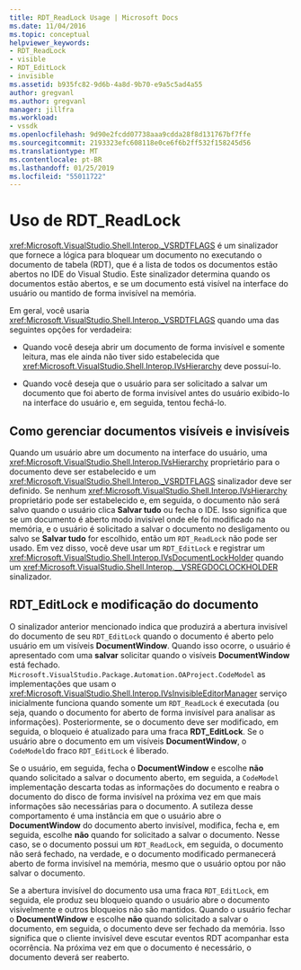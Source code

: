 ```yaml
---
title: RDT_ReadLock Usage | Microsoft Docs
ms.date: 11/04/2016
ms.topic: conceptual
helpviewer_keywords:
- RDT_ReadLock
- visible
- RDT_EditLock
- invisible
ms.assetid: b935fc82-9d6b-4a8d-9b70-e9a5c5ad4a55
author: gregvanl
ms.author: gregvanl
manager: jillfra
ms.workload:
- vssdk
ms.openlocfilehash: 9d90e2fcdd07738aaa9cdda28f8d131767bf7ffe
ms.sourcegitcommit: 2193323efc608118e0ce6f6b2ff532f158245d56
ms.translationtype: MT
ms.contentlocale: pt-BR
ms.lasthandoff: 01/25/2019
ms.locfileid: "55011722"
---
```

# <a name="rdtreadlock-usage"></a>Uso de RDT_ReadLock

<xref:Microsoft.VisualStudio.Shell.Interop._VSRDTFLAGS> é um sinalizador que fornece a lógica para bloquear um documento no executando o documento de tabela (RDT), que é a lista de todos os documentos estão abertos no IDE do Visual Studio. Este sinalizador determina quando os documentos estão abertos, e se um documento está visível na interface do usuário ou mantido de forma invisível na memória.

Em geral, você usaria <xref:Microsoft.VisualStudio.Shell.Interop._VSRDTFLAGS> quando uma das seguintes opções for verdadeira:

- Quando você deseja abrir um documento de forma invisível e somente leitura, mas ele ainda não tiver sido estabelecida que <xref:Microsoft.VisualStudio.Shell.Interop.IVsHierarchy> deve possuí-lo.

- Quando você deseja que o usuário para ser solicitado a salvar um documento que foi aberto de forma invisível antes do usuário exibido-lo na interface do usuário e, em seguida, tentou fechá-lo.

## <a name="how-to-manage-visible-and-invisible-documents"></a>Como gerenciar documentos visíveis e invisíveis

Quando um usuário abre um documento na interface do usuário, uma <xref:Microsoft.VisualStudio.Shell.Interop.IVsHierarchy> proprietário para o documento deve ser estabelecido e um <xref:Microsoft.VisualStudio.Shell.Interop._VSRDTFLAGS> sinalizador deve ser definido. Se nenhum <xref:Microsoft.VisualStudio.Shell.Interop.IVsHierarchy> proprietário pode ser estabelecido e, em seguida, o documento não será salvo quando o usuário clica **Salvar tudo** ou fecha o IDE. Isso significa que se um documento é aberto modo invisível onde ele foi modificado na memória, e o usuário é solicitado a salvar o documento no desligamento ou salvo se **Salvar tudo** for escolhido, então um `RDT_ReadLock` não pode ser usado. Em vez disso, você deve usar um `RDT_EditLock` e registrar um <xref:Microsoft.VisualStudio.Shell.Interop.IVsDocumentLockHolder> quando um <xref:Microsoft.VisualStudio.Shell.Interop.__VSREGDOCLOCKHOLDER> sinalizador.

## <a name="rdteditlock-and-document-modification"></a>RDT_EditLock e modificação do documento

O sinalizador anterior mencionado indica que produzirá a abertura invisível do documento de seu `RDT_EditLock` quando o documento é aberto pelo usuário em um visíveis **DocumentWindow**. Quando isso ocorre, o usuário é apresentado com uma **salvar** solicitar quando o visíveis **DocumentWindow** está fechado. `Microsoft.VisualStudio.Package.Automation.OAProject.CodeModel` as implementações que usam o <xref:Microsoft.VisualStudio.Shell.Interop.IVsInvisibleEditorManager> serviço inicialmente funciona quando somente um `RDT_ReadLock` é executada (ou seja, quando o documento for aberto de forma invisível para analisar as informações). Posteriormente, se o documento deve ser modificado, em seguida, o bloqueio é atualizado para uma fraca **RDT_EditLock**. Se o usuário abre o documento em um visíveis **DocumentWindow**, o `CodeModel`do fraco `RDT_EditLock` é liberado.

Se o usuário, em seguida, fecha o **DocumentWindow** e escolhe **não** quando solicitado a salvar o documento aberto, em seguida, a `CodeModel` implementação descarta todas as informações do documento e reabra o documento do disco de forma invisível na próxima vez em que mais informações são necessárias para o documento. A sutileza desse comportamento é uma instância em que o usuário abre o **DocumentWindow** do documento aberto invisível, modifica, fecha e, em seguida, escolhe **não** quando for solicitado a salvar o documento. Nesse caso, se o documento possui um `RDT_ReadLock`, em seguida, o documento não será fechado, na verdade, e o documento modificado permanecerá aberto de forma invisível na memória, mesmo que o usuário optou por não salvar o documento.

Se a abertura invisível do documento usa uma fraca `RDT_EditLock`, em seguida, ele produz seu bloqueio quando o usuário abre o documento visivelmente e outros bloqueios não são mantidos. Quando o usuário fechar o **DocumentWindow** e escolhe **não** quando solicitado a salvar o documento, em seguida, o documento deve ser fechado da memória. Isso significa que o cliente invisível deve escutar eventos RDT acompanhar esta ocorrência. Na próxima vez em que o documento é necessário, o documento deverá ser reaberto.